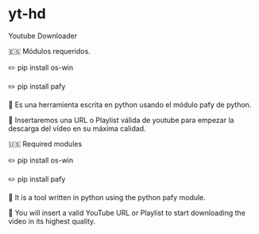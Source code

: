# yt-hd
Youtube Downloader 

:es: Módulos requeridos.

:pencil2: pip install os-win

:pencil2: pip install pafy


:page_with_curl: Es una herramienta escrita en python usando el módulo pafy de python.

:page_with_curl: Insertaremos una URL o Playlist válida de youtube para empezar la descarga del vídeo en su máxima calidad.

:us: Required modules

:pencil2: pip install os-win

:pencil2: pip install pafy

:page_with_curl: It is a tool written in python using the python pafy module.

:page_with_curl: You will insert a valid YouTube URL or Playlist to start downloading the video in its highest quality.


